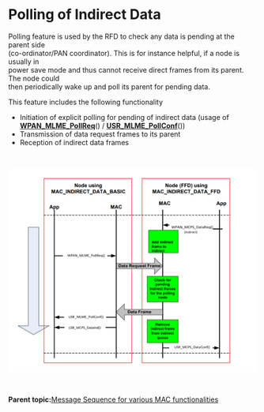# Polling of Indirect Data

Polling feature is used by the RFD to check any data is pending at the parent side<br /> \(co-ordinator/PAN coordinator\). This is for instance helpful, if a node is usually in<br /> power save mode and thus cannot receive direct frames from its parent. The node could<br /> then periodically wake up and poll its parent for pending data.

This feature includes the following functionality

-   Initiation of explicit polling for pending of indirect data \(usage of **[WPAN\_MLME\_PollReq](GUID-B4684D7F-3E09-4D26-A45B-17843F107F93.md)**\(\) / **[USR\_MLME\_PollConf](GUID-D4CBDBBD-37CF-448E-8F8C-2F429B363338.md)**\(\)\)
-   Transmission of data request frames to its parent
-   Reception of indirect data frames

<br />

![](GUID-E03F5C12-46D9-48EE-B806-A948444C1CC7-low.png)

<br />

**Parent topic:**[Message Sequence for various MAC functionalities](GUID-0E9F7202-4517-4ECB-8255-651BFD5B1B75.md)

